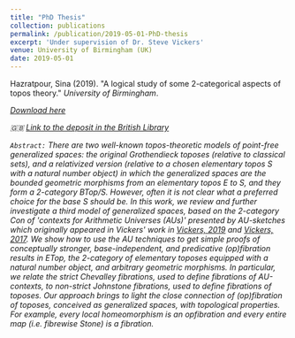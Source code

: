 ```yaml
---
title: "PhD Thesis"
collection: publications
permalink: /publication/2019-05-01-PhD-thesis
excerpt: 'Under supervision of Dr. Steve Vickers'
venue: University of Birmingham (UK)
date: 2019-05-01
---
```


Hazratpour, Sina (2019). &quot;A logical study of some 2-categorical aspects of topos theory.&quot; <i>University of Birmingham</i>.

<i class="fa fa-file-pdf-o" aria-hidden="true"> [Download here](https://etheses.bham.ac.uk//id/eprint/9752/7/Hazratpour2019PhD.pdf) 

🇬🇧 [Link to the deposit in the British Library](https://ethos.bl.uk/OrderDetails.do?did=1&uin=uk.bl.ethos.834290)


`Abstract:` There are two well-known topos-theoretic models of point-free generalized spaces: the original Grothendieck toposes (relative to classical sets), and a relativized version (relative to a chosen elementary topos S with a natural number object) in which the generalized spaces are the bounded geometric morphisms from an elementary topos E to S, and they form a 2-category BTop/S. However, often it is not clear what a preferred choice for the base S should be. In this work, we review and further investigate a third model of generalized spaces, based on the 2-category Con of 'contexts for Arithmetic Universes (AUs)' presented by AU-sketches which originally appeared in Vickers' work in [Vickers, 2019](https://www.cs.bham.ac.uk/~sjv/papersfull.php#AUClTop) and [Vickers, 2017](https://www.cs.bham.ac.uk/~sjv/papersfull.php#AUSk). We show how to use the AU techniques to get simple proofs of conceptually stronger, base-independent, and predicative (op)fibration results in ETop, the 2-category of elementary toposes equipped with a natural number object, and arbitrary geometric morphisms. In particular, we relate the strict Chevalley fibrations, used to define fibrations of AU-contexts, to non-strict Johnstone fibrations, used to define fibrations of toposes. Our approach brings to light the close connection of (op)fibration of toposes, conceived as generalized spaces, with topological properties. For example, every local homeomorphism is an opfibration and every entire map (i.e. fibrewise Stone) is a fibration.




